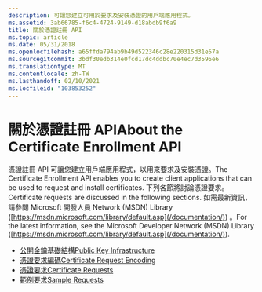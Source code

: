 ```yaml
---
description: 可讓您建立可用於要求及安裝憑證的用戶端應用程式。
ms.assetid: 3ab66785-f6c4-4724-9149-d18abdb9f6a9
title: 關於憑證註冊 API
ms.topic: article
ms.date: 05/31/2018
ms.openlocfilehash: a65ffda794ab9b49d522346c28e220315d31e57a
ms.sourcegitcommit: 3bdf30edb314e0fcd17dc4ddbc70e4ec7d3596e6
ms.translationtype: MT
ms.contentlocale: zh-TW
ms.lasthandoff: 02/10/2021
ms.locfileid: "103853252"
---
```

# <a name="about-the-certificate-enrollment-api"></a><span data-ttu-id="2d0e4-103">關於憑證註冊 API</span><span class="sxs-lookup"><span data-stu-id="2d0e4-103">About the Certificate Enrollment API</span></span>

<span data-ttu-id="2d0e4-104">憑證註冊 API 可讓您建立用戶端應用程式，以用來要求及安裝憑證。</span><span class="sxs-lookup"><span data-stu-id="2d0e4-104">The Certificate Enrollment API enables you to create client applications that can be used to request and install certificates.</span></span> <span data-ttu-id="2d0e4-105">下列各節將討論憑證要求。</span><span class="sxs-lookup"><span data-stu-id="2d0e4-105">Certificate requests are discussed in the following sections.</span></span> <span data-ttu-id="2d0e4-106">如需最新資訊，請參閱 Microsoft 開發人員 Network (MSDN) Library ([https://msdn.microsoft.com/library/default.asp](/documentation/)) 。</span><span class="sxs-lookup"><span data-stu-id="2d0e4-106">For the latest information, see the Microsoft Developer Network (MSDN) Library ([https://msdn.microsoft.com/library/default.asp](/documentation/)).</span></span>

-   [<span data-ttu-id="2d0e4-107">公開金鑰基礎結構</span><span class="sxs-lookup"><span data-stu-id="2d0e4-107">Public Key Infrastructure</span></span>](public-key-infrastructure.md)
-   [<span data-ttu-id="2d0e4-108">憑證要求編碼</span><span class="sxs-lookup"><span data-stu-id="2d0e4-108">Certificate Request Encoding</span></span>](about-certificate-request-encoding.md)
-   [<span data-ttu-id="2d0e4-109">憑證要求</span><span class="sxs-lookup"><span data-stu-id="2d0e4-109">Certificate Requests</span></span>](certificate-requests.md)
-   [<span data-ttu-id="2d0e4-110">範例要求</span><span class="sxs-lookup"><span data-stu-id="2d0e4-110">Sample Requests</span></span>](sample-requests.md)

 

 